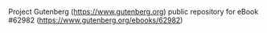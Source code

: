 Project Gutenberg (https://www.gutenberg.org) public repository for
eBook #62982 (https://www.gutenberg.org/ebooks/62982)
